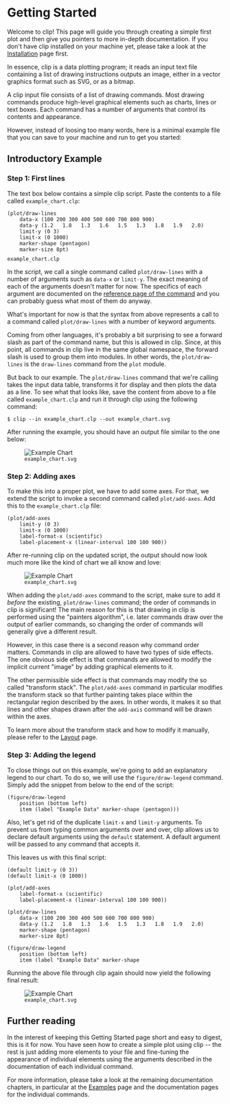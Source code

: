 Getting Started
===============

Welcome to clip! This page will guide you through creating a simple first plot
and then give you pointers to more in-depth documentation. If you don't have
clip installed on your machine yet, please take a look at the [Installation](/documentation/installation)
page first.

In essence, clip is a data plotting program; it reads an input text file containing
a list of drawing instructions outputs an image, either in a vector graphics format
such as SVG, or as a bitmap.

A clip input file consists of a list of drawing commands. Most drawing commands
produce high-level graphical elements such as charts, lines or text boxes. Each
command has a number of arguments that control its contents and appearance.

However, instead of loosing too many words, here is a minimal example file that
you can save to your machine and run to get you started:

Introductory Example
--------------------

### Step 1: First lines

The text box below contains a simple clip script. Paste the contents to a file
called `example_chart.clp`:

    (plot/draw-lines
        data-x (100 200 300 400 500 600 700 800 900)
        data-y (1.2   1.8   1.3   1.6   1.5   1.3   1.8   1.9   2.0)
        limit-y (0 3)
        limit-x (0 1000)
        marker-shape (pentagon)
        marker-size 8pt)

<figcaption style="margin-top: -.4em;"><code>example_chart.clp</code></figcaption>

In the script, we call a single command called `plot/draw-lines` with a number
of arguments such as `data-x` or `limit-y`. The exact meaning of each of the
arguments doesn't matter for now. The specifics of each argument are documented
on the [reference page of the command](/commands/plot/draw-lines) and you can
probably guess what most of them do anyway.

What's important for now is that the syntax from above represents a call to a
command called `plot/draw-lines` with a number of keyword arguments.

Coming from other languages, it's probably a bit surprising to see a forward slash
as part of the command name, but this is allowed in clip. Since, at this point,
all commands in clip live in the same global namespace, the forward slash is
used to group them into modules. In other words, the `plot/draw-lines` is the
`draw-lines` command from the `plot` module.

But back to our example. The `plot/draw-lines` command that we're calling takes
the input data table, transforms it for display and then plots the data as a line.
To see what that looks like, save the content from above to a file called
`example_chart.clp` and run it through clip using the following command:

    $ clip --in example_chart.clp --out example_chart.svg

After running the example, you should have an output file similar to the one below:

<figure>
  <img class="small" alt="Example Chart" src="/figures/quickstart1.svg">
  <figcaption><code>example_chart.svg</code></figcaption>
</figure>

### Step 2: Adding axes

To make this into a proper plot, we have to add some axes. For that, we extend
the script to invoke a second command called `plot/add-axes`. Add this to the
`example_chart.clp` file:

    (plot/add-axes
        limit-y (0 3)
        limit-x (0 1000)
        label-format-x (scientific)
        label-placement-x (linear-interval 100 100 900))

After re-running clip on the updated script, the output should now look much
more like the kind of chart we all know and love:

<figure>
  <img class="small" alt="Example Chart" src="/figures/quickstart2.svg">
  <figcaption><code>example_chart.svg</code></figcaption>
</figure>

When adding the `plot/add-axes` command to the script, make sure to add it
_before_ the existing, `plot/draw-lines` command; the order of commands in clip
is significant! The main reason for this is that drawing in clip is performed
using the "painters algorithm", i.e. later commands draw over the output of
earlier commands, so changing the order of commands will generally give a different
result.

However, in this case there is a second reason why command order matters. Commands
in clip are allowed to have two types of side effects. The one obvious side effect
is that commands are allowed to modify the implicit current "image" by adding
graphical elements to it. 

The other permissible side effect is that commands may modify the so called
"transform stack". The `plot/add-axes` command in particular modifies the transform
stack so that further painting takes place within the rectangular region described
by the axes. In other words, it makes it so that lines and other shapes drawn
after the `add-axis` command will be drawn within the axes.

To learn more about the transform stack and how to modify it manually, please
refer to the [Layout](#FIXME) page.


### Step 3: Adding the legend

To close things out on this example, we're going to add an explanatory legend to
our chart. To do so, we will use the `figure/draw-legend` command. Simply add the
snippet from below to the end of the script:

    (figure/draw-legend
        position (bottom left)
        item (label "Example Data" marker-shape (pentagon)))

Also, let's get rid of the duplicate `limit-x` and `limit-y` arguments. To prevent
us from typing common arguments over and over, clip allows us to declare default
arguments using the `default` statement. A default argument will be passed to
any command that accepts it.

This leaves us with this final script:

    (default limit-y (0 3))
    (default limit-x (0 1000))

    (plot/add-axes
        label-format-x (scientific)
        label-placement-x (linear-interval 100 100 900))

    (plot/draw-lines
        data-x (100 200 300 400 500 600 700 800 900)
        data-y (1.2   1.8   1.3   1.6   1.5   1.3   1.8   1.9   2.0)
        marker-shape (pentagon)
        marker-size 8pt)

    (figure/draw-legend
        position (bottom left)
        item (label "Example Data" marker-shape 

Running the above file through clip again should now yield the following final result:

<figure>
  <img class="small" alt="Example Chart" src="/figures/quickstart3.svg">
  <figcaption><code>example_chart.svg</code></figcaption>
</figure>


Further reading
---------------

In the interest of keeping this Getting Started page short and easy to digest,
this is it for now. You have seen how to create a simple plot using clip -- the rest
is just adding more elements to your file and fine-tuning the appearance of
individual elements using the arguments described in the documentation of each
individual command.

For more information, please take a look at the remaining documentation chapters,
in particular at the [Examples](/examples) page and the documentation pages for
the individual commands.


